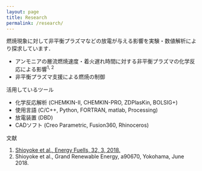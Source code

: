 ```yaml
---
layout: page
title: Research
permalink: /research/
---
```


燃焼現象に対して非平衡プラズマなどの放電が与える影響を実験・数値解析により探求しています．
- アンモニアの層流燃焼速度・着火遅れ時間に対する非平衡プラズマの化学反応による影響<sup>1, 2</sup>
- 非平衡プラズマ支援による燃焼の制御

活用しているツール
- 化学反応解析 (CHEMKIN-II, CHEMKIN-PRO, ZDPlasKin, BOLSIG+)
- 使用言語 (C/C++, Python, FORTRAN, matlab, Processing)
- 放電装置 (DBD)
- CADソフト (Creo Parametric, Fusion360, Rhinoceros)

文献
1. [Shioyoke et al., Energy Fuells, 32, 3, 2018.](https://pubs.acs.org/doi/abs/10.1021/acs.energyfuels.7b02733)
2. Shioyoke et al., Grand Renewable Energy, a90670, Yokohama, June 2018.